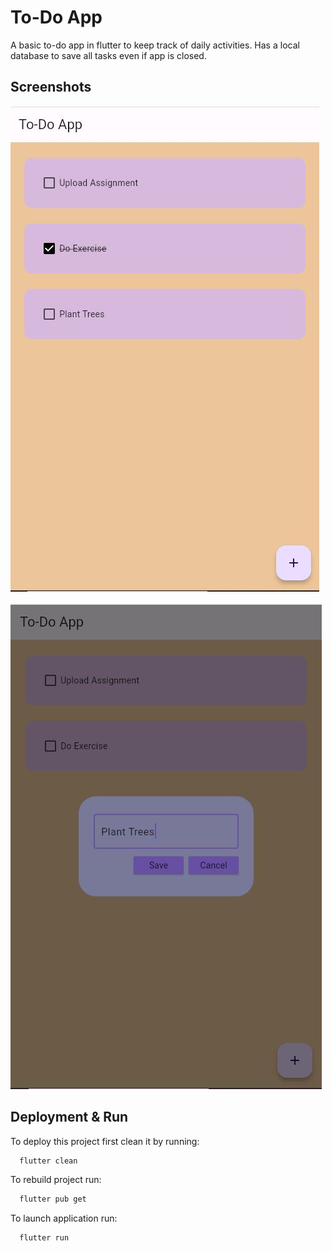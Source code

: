 # To-Do App

A basic to-do app in flutter to keep track of daily activities.
Has a local database to save all tasks even if app is closed.


## Screenshots

![App Screenshot](https://raw.githubusercontent.com/Hammad2295/todoflutter/master/demo-ss-2.JPG)

![App Screenshot](https://raw.githubusercontent.com/Hammad2295/todoflutter/master/demo-ss-1.JPG)


## Deployment & Run

To deploy this project first clean it by running:

```bash
  flutter clean
```

To rebuild project run:

```bash
  flutter pub get
```

To launch application run:

```bash
  flutter run
```

